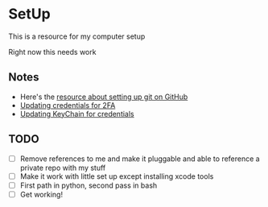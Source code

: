# SetUp

This is a resource for my computer setup

Right now this needs work

## Notes

* Here's the [resource about setting up git on GitHub](https://help.github.com/articles/caching-your-github-password-in-git/)
* [Updating credentials for 2FA](https://help.github.com/articles/creating-a-personal-access-token-for-the-command-line/)
* [Updating KeyChain for credentials](https://help.github.com/articles/updating-credentials-from-the-osx-keychain/)


## TODO

- [ ] Remove references to me and make it pluggable and able to reference a private repo with my stuff
- [ ] Make it work with little set up except installing xcode tools
- [ ] First path in python, second pass in bash
- [ ] Get working!
